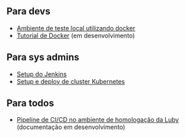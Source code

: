 ## Para devs
- [Ambiente de teste local utilizando docker](./docker-local/)
- [Tutorial de Docker](./docker-tutorial) (em desenvolvimento)

## Para sys admins
- [Setup do Jenkins](./jenkins-setup/)
- [Setup e deploy de cluster Kubernetes](./k8s-setup/)

## Para todos

- [Pipeline de CI/CD no ambiente de homologação da Luby](./new-pipeline-setup/) (documentação em desenvolvimento)